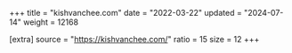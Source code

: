 +++
title = "kishvanchee.com"
date = "2022-03-22"
updated = "2024-07-14"
weight = 12168

[extra]
source = "https://kishvanchee.com/"
ratio = 15
size = 12
+++
